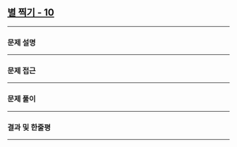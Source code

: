 
## [별 찍기 - 10](https://www.acmicpc.net/problem/2447)
---

### 문제 설명
---

### 문제 접근
---

### 문제 풀이
---

### 결과 및 한줄평
---